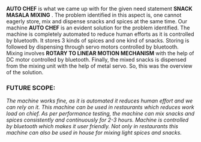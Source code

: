 **AUTO CHEF** is what we came up with for the given need statement **SNACK MASALA MIXING** . The problem identified in this aspect is, one cannot eagerly store, mix and dispense snacks and spices at the same time. Our machine **AUTO CHEF** is an evident solution for the problem identified. The machine is completely automated to reduce human efforts as it is controlled by bluetooth. It stores 3 kinds of spices and one kind of snacks. Storing is followed by dispensing through servo motors controlled by bluetooth.  Mixing involves **ROTARY TO LINEAR MOTION MECHANISM** with the help of DC motor controlled by bluetooth. Finally, the mixed snacks is dispensed from the mixing unit with the help of metal servo. So, this was the overview of the solution.

### FUTURE SCOPE:
_The machine works fine, as it is automated it reduces human effort and we can rely on it. This machine can be used in restaurants which reduces work load on chief. As per performance testing, the machine can mix snacks and spices consistently and continuously for 2-3 hours. Machine is controlled by bluetooth which makes it user friendly. Not only in restaurants this machine can also be used in house for mixing light spices and snacks._ 